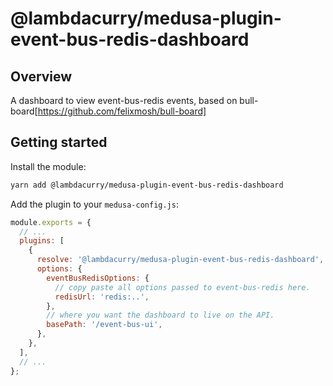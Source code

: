 # @lambdacurry/medusa-plugin-event-bus-redis-dashboard

## Overview

A dashboard to view event-bus-redis events, based on bull-board[https://github.com/felixmosh/bull-board]

## Getting started

Install the module:

```bash
yarn add @lambdacurry/medusa-plugin-event-bus-redis-dashboard
```

Add the plugin to your `medusa-config.js`:

```js
module.exports = {
  // ...
  plugins: [
    {
      resolve: '@lambdacurry/medusa-plugin-event-bus-redis-dashboard',
      options: {
        eventBusRedisOptions: {
          // copy paste all options passed to event-bus-redis here.
          redisUrl: 'redis:..',
        },
        // where you want the dashboard to live on the API.
        basePath: '/event-bus-ui',
      },
    },
  ],
  // ...
};
```
